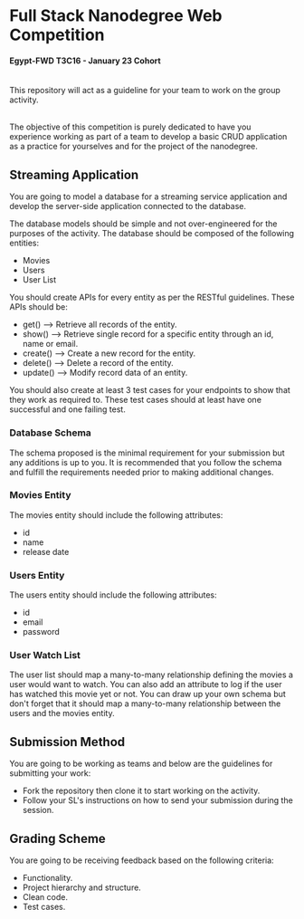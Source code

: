 # Full Stack Nanodegree Web Competition
#### Egypt-FWD T3C16 - January 23 Cohort

<br>
This repository will act as a guideline for your team to work on the group activity.
<br>
<br>

The objective of this competition is purely dedicated to have you experience working as part of a team to develop a basic CRUD application as a practice for yourselves and for the project of the nanodegree.


## Streaming Application

You are going to model a database for a streaming service application and develop the server-side application connected to the database.

The database models should be simple and not over-engineered for the purposes of the activity. The database should be composed of the following entities:

- Movies
- Users
- User List

You should create APIs for every entity as per the RESTful guidelines. These APIs should be:
- get() --> Retrieve all records of the entity.
- show() --> Retrieve single record for a specific entity through an id, name or email.
- create() --> Create a new record for the entity.
- delete() --> Delete a record of the entity.
- update() --> Modify record data of an entity.

You should also create at least 3 test cases for your endpoints to show that they work as required to. These test cases should at least have one successful and one failing test.

### Database Schema
The schema proposed is the minimal requirement for your submission but any additions is up to you. It is recommended that you follow the schema and fulfill the requirements needed prior to making additional changes.

### Movies Entity

The movies entity should include the following attributes:
- id
- name
- release date

### Users Entity
The users entity should include the following attributes:
- id
- email
- password

### User Watch List
The user list should map a many-to-many relationship defining the movies a user would want to watch. You can also add an attribute to log if the user has watched this movie yet or not. You can draw up your own schema but don't forget that it should map a many-to-many relationship between the users and the movies entity.



## Submission Method
You are going to be working as teams and below are the guidelines for submitting your work:
- Fork the repository then clone it to start working on the activity.
- Follow your SL's instructions on how to send your submission during the session.

## Grading Scheme
You are going to be receiving feedback based on the following criteria:
- Functionality.
- Project hierarchy and structure.
- Clean code.
- Test cases.
